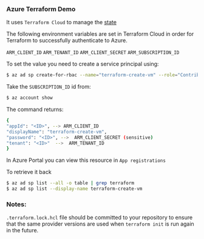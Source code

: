 ### Azure Terraform Demo 

It uses `Terraform Cloud` to manage the [state](https://app.terraform.io/app/altfatterz/workspaces/azure-terraform-demo/states)  

The following environment variables are set in Terraform Cloud in order for Terraform to successfully authenticate to Azure.

`ARM_CLIENT_ID`
`ARM_TENANT_ID`
`ARM_CLIENT_SECRET`
`ARM_SUBSCRIPTION_ID`

To set the value you need to create a service principal using:

```bash
$ az ad sp create-for-rbac --name="terraform-create-vm" --role="Contributor" --scopes="/subscriptions/<SUBSCRIPTION_ID>"
```

Take the `SUBSCRIPTION_ID` id from:

```bash
$ az account show
```

The command returns:

```bash
{
"appId": "<ID>", --> ARM_CLIENT_ID
"displayName": "terraform-create-vm", 
"password": "<ID>", -->  ARM_CLIENT_SECRET (sensitive)
"tenant": "<ID>"  -->  ARM_TENANT_ID
}
```

In Azure Portal you can view this resource in `App registrations`

To retrieve it back

```bash
$ az ad sp list --all -o table | grep terraform
$ az ad sp list --display-name terraform-create-vm
```


### Notes:

`.terraform.lock.hcl` file should be committed to your repository to ensure that the same provider versions 
are used when `terraform init` is run again in the future. 